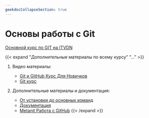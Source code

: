 ```yaml
---
geekdocCollapseSection: true
---
```


# Основы работы с Git

[Основной курс по GIT на ITVDN](https://itvdn.com/ru/video/git-basics)

[Дополнительные материалы по всему курсу]:----------------------------------------------------------

{{< expand "Дополнительные материалы по всему курсу" "..." >}}

1. Видео материалы:
    - [Git и GitHub Курс Для Новичков](https://www.youtube.com/watch?v=zZBiln_2FhM&t=5s)
    - [Git курс](https://www.youtube.com/watch?v=W4hoc24K93E&list=PLDyvV36pndZFHXjXuwA_NywNrVQO0aQqb)

2. Дополнительные материалы и документация:
    - [От установки до основных команд](https://tproger.ru/translations/beginner-git-cheatsheet/)
    - [Документация](https://git-scm.com/book/ru/v2)
    - [Metanit Работа с GitHub](https://metanit.com/java/android/22.1.php)
{{< /expand >}}